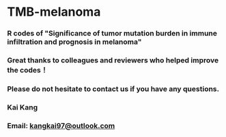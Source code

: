# TMB-melanoma
### R codes of "Significance of tumor mutation burden in immune infiltration and prognosis in melanoma"
### Great thanks to colleagues and reviewers who helped improve the codes！
### Please do not hesitate to contact us if you have any questions.

### Kai Kang
### Email: kangkai97@outlook.com
